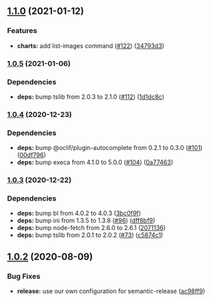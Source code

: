 ## [1.1.0](https://github.com/felipecassiors/megatar/compare/v1.0.5...v1.1.0) (2021-01-12)


### Features

* **charts:** add list-images command ([#122](https://github.com/felipecassiors/megatar/issues/122)) ([34793d3](https://github.com/felipecassiors/megatar/commit/34793d374d1afd6dd12e818a26464f9de80e5eb8))

### [1.0.5](https://github.com/felipecassiors/megatar/compare/v1.0.4...v1.0.5) (2021-01-06)


### Dependencies

* **deps:** bump tslib from 2.0.3 to 2.1.0 ([#112](https://github.com/felipecassiors/megatar/issues/112)) ([1d1dc8c](https://github.com/felipecassiors/megatar/commit/1d1dc8cbdc52c2db19b4adf843a354d48a0df803))

### [1.0.4](https://github.com/felipecassiors/megatar/compare/v1.0.3...v1.0.4) (2020-12-23)


### Dependencies

* **deps:** bump @oclif/plugin-autocomplete from 0.2.1 to 0.3.0 ([#101](https://github.com/felipecassiors/megatar/issues/101)) ([00df796](https://github.com/felipecassiors/megatar/commit/00df796adea57897eb1695c29d0c4f97cf16a094))
* **deps:** bump execa from 4.1.0 to 5.0.0 ([#104](https://github.com/felipecassiors/megatar/issues/104)) ([0a77463](https://github.com/felipecassiors/megatar/commit/0a77463a7b5705d60600f0ff4b5d77217c657a10))

### [1.0.3](https://github.com/felipecassiors/megatar/compare/v1.0.2...v1.0.3) (2020-12-22)


### Dependencies

* **deps:** bump bl from 4.0.2 to 4.0.3 ([3bc0f9f](https://github.com/felipecassiors/megatar/commit/3bc0f9f360c37cb1b852290432b226ba7a368eb6))
* **deps:** bump ini from 1.3.5 to 1.3.8 ([#96](https://github.com/felipecassiors/megatar/issues/96)) ([dff8bf9](https://github.com/felipecassiors/megatar/commit/dff8bf9f377fb9cfa8af97678e59fa755dd6648d))
* **deps:** bump node-fetch from 2.6.0 to 2.6.1 ([2071136](https://github.com/felipecassiors/megatar/commit/20711367a046564b995b7d7811544acb102ccb65))
* **deps:** bump tslib from 2.0.1 to 2.0.2 ([#73](https://github.com/felipecassiors/megatar/issues/73)) ([c5874c1](https://github.com/felipecassiors/megatar/commit/c5874c1b7c99323961571fa72860ea7ae2c5e188))

## [1.0.2](https://github.com/felipecassiors/megatar/compare/v1.0.1...v1.0.2) (2020-08-09)


### Bug Fixes

* **release:** use our own configuration for semantic-release ([ac98ff9](https://github.com/felipecassiors/megatar/commit/ac98ff974eacc64e80518d28452871aba218f476))
